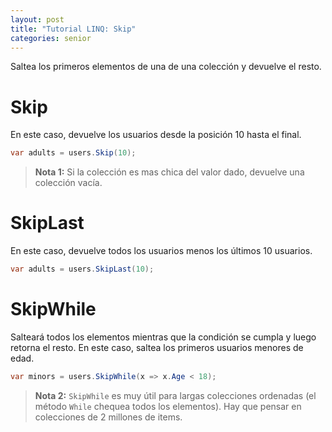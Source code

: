 ```yaml
---
layout: post
title: "Tutorial LINQ: Skip"
categories: senior
---
```


Saltea los primeros elementos de <!--more-->una de una colección y devuelve el resto.

# Skip
En este caso, devuelve los usuarios desde la posición 10 hasta el final.

```csharp
var adults = users.Skip(10);
```
> **Nota 1:** Si la colección es mas chica del valor dado, devuelve una colección vacía.

# SkipLast
En este caso, devuelve todos los usuarios menos los últimos 10 usuarios.

```csharp
var adults = users.SkipLast(10);
```

# SkipWhile
Salteará todos los elementos mientras que la condición se cumpla y luego retorna el resto.
En este caso, saltea los primeros usuarios menores de edad.

```csharp
var minors = users.SkipWhile(x => x.Age < 18);
```
> **Nota 2:** `SkipWhile` es muy útil para largas colecciones ordenadas (el método `While` chequea todos los elementos). Hay que pensar en colecciones de 2 millones de items.